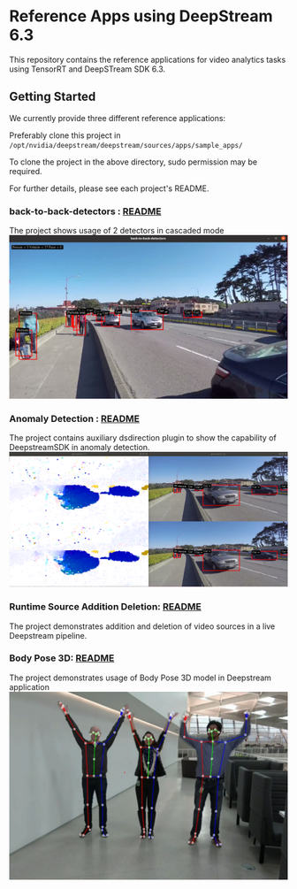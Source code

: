 # Reference Apps using DeepStream 6.3

This repository contains the reference applications for video analytics tasks using TensorRT and DeepSTream SDK 6.3.

## Getting Started

We currently provide three different reference applications:

Preferably clone this project in
`/opt/nvidia/deepstream/deepstream/sources/apps/sample_apps/`

To clone the project in the above directory, sudo permission may be required.

For further details, please see each project's README.

### back-to-back-detectors : [README](back-to-back-detectors/README.md)

The project shows usage of 2 detectors in cascaded mode
![sample back-to-back-detectors output](back-to-back-detectors/.backtobackdetectors.png)

### Anomaly Detection : [README](anomaly/README.md)

The project contains auxiliary dsdirection plugin to show the capability of DeepstreamSDK in anomaly detection.
![sample anomaly output](anomaly/.opticalflow.png)

### Runtime Source Addition Deletion: [README](runtime_source_add_delete/README.md)

The project demonstrates addition and deletion of video sources in a live Deepstream pipeline.

### Body Pose 3D: [README](deepstream-bodypose-3d/README.md)

The project demonstrates usage of Body Pose 3D model in Deepstream application
![sample anomaly output](deepstream-bodypose-3d/sources/.screenshot.png)
